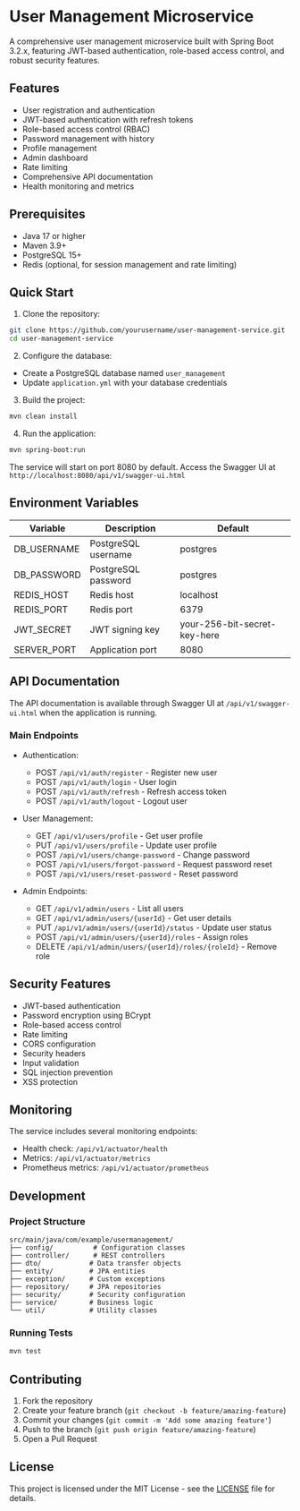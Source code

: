 # User Management Microservice

A comprehensive user management microservice built with Spring Boot 3.2.x, featuring JWT-based authentication, role-based access control, and robust security features.

## Features

- User registration and authentication
- JWT-based authentication with refresh tokens
- Role-based access control (RBAC)
- Password management with history
- Profile management
- Admin dashboard
- Rate limiting
- Comprehensive API documentation
- Health monitoring and metrics

## Prerequisites

- Java 17 or higher
- Maven 3.9+
- PostgreSQL 15+
- Redis (optional, for session management and rate limiting)

## Quick Start

1. Clone the repository:
```bash
git clone https://github.com/yourusername/user-management-service.git
cd user-management-service
```

2. Configure the database:
- Create a PostgreSQL database named `user_management`
- Update `application.yml` with your database credentials

3. Build the project:
```bash
mvn clean install
```

4. Run the application:
```bash
mvn spring-boot:run
```

The service will start on port 8080 by default. Access the Swagger UI at `http://localhost:8080/api/v1/swagger-ui.html`

## Environment Variables

| Variable | Description | Default |
|----------|-------------|---------|
| DB_USERNAME | PostgreSQL username | postgres |
| DB_PASSWORD | PostgreSQL password | postgres |
| REDIS_HOST | Redis host | localhost |
| REDIS_PORT | Redis port | 6379 |
| JWT_SECRET | JWT signing key | your-256-bit-secret-key-here |
| SERVER_PORT | Application port | 8080 |

## API Documentation

The API documentation is available through Swagger UI at `/api/v1/swagger-ui.html` when the application is running.

### Main Endpoints

- Authentication:
  - POST `/api/v1/auth/register` - Register new user
  - POST `/api/v1/auth/login` - User login
  - POST `/api/v1/auth/refresh` - Refresh access token
  - POST `/api/v1/auth/logout` - Logout user

- User Management:
  - GET `/api/v1/users/profile` - Get user profile
  - PUT `/api/v1/users/profile` - Update user profile
  - POST `/api/v1/users/change-password` - Change password
  - POST `/api/v1/users/forgot-password` - Request password reset
  - POST `/api/v1/users/reset-password` - Reset password

- Admin Endpoints:
  - GET `/api/v1/admin/users` - List all users
  - GET `/api/v1/admin/users/{userId}` - Get user details
  - PUT `/api/v1/admin/users/{userId}/status` - Update user status
  - POST `/api/v1/admin/users/{userId}/roles` - Assign roles
  - DELETE `/api/v1/admin/users/{userId}/roles/{roleId}` - Remove role

## Security Features

- JWT-based authentication
- Password encryption using BCrypt
- Role-based access control
- Rate limiting
- CORS configuration
- Security headers
- Input validation
- SQL injection prevention
- XSS protection

## Monitoring

The service includes several monitoring endpoints:

- Health check: `/api/v1/actuator/health`
- Metrics: `/api/v1/actuator/metrics`
- Prometheus metrics: `/api/v1/actuator/prometheus`

## Development

### Project Structure

```
src/main/java/com/example/usermanagement/
├── config/          # Configuration classes
├── controller/      # REST controllers
├── dto/            # Data transfer objects
├── entity/         # JPA entities
├── exception/      # Custom exceptions
├── repository/     # JPA repositories
├── security/       # Security configuration
├── service/        # Business logic
└── util/           # Utility classes
```

### Running Tests

```bash
mvn test
```

## Contributing

1. Fork the repository
2. Create your feature branch (`git checkout -b feature/amazing-feature`)
3. Commit your changes (`git commit -m 'Add some amazing feature'`)
4. Push to the branch (`git push origin feature/amazing-feature`)
5. Open a Pull Request

## License

This project is licensed under the MIT License - see the [LICENSE](LICENSE) file for details. 
